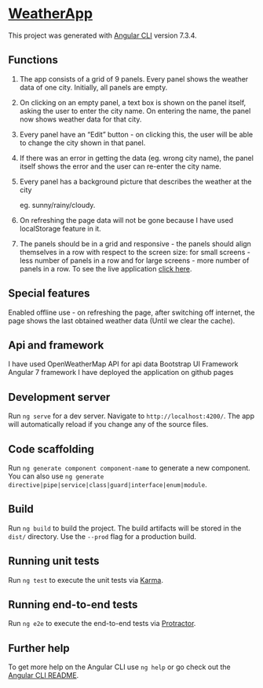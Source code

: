 # [WeatherApp](https://shivam2k16.github.io/WeatherApp/)

This project was generated with [Angular CLI](https://github.com/angular/angular-cli) version 7.3.4.

## Functions

1. The app consists of a grid of 9 panels. Every panel shows the weather data of one city. Initially, all panels are empty.

2. On clicking on an empty panel, a text box is shown on the panel itself, asking the user to enter the city name. On entering the name, the panel now shows weather data for that city.

3. Every panel have an “Edit” button - on clicking this, the user will be able to change the city shown in that panel.

4. If there was an error in getting the data (eg. wrong city name), the panel itself shows the error and the user can re-enter the city name.

5. Every panel has a background picture that describes the weather at the city

    eg. sunny/rainy/cloudy.

6. On refreshing the page data will not be gone because I have used localStorage feature in it.

7. The panels should be in a grid and responsive - the panels should align themselves in a row with respect to the screen size: for small screens - less number of panels in a row and for large screens - more number of panels in a row. To see the live application [click here](https://shivam2k16.github.io/WeatherApp/).

## Special features

Enabled offline use - on refreshing the page, after switching off internet, the page shows the last obtained weather data (Until we clear the cache). 

## Api and framework

I have used OpenWeatherMap API for api data 
Bootstrap UI Framework 
Angular 7 framework 
I have deployed the application on github pages

## Development server

Run `ng serve` for a dev server. Navigate to `http://localhost:4200/`. The app will automatically reload if you change any of the source files.

## Code scaffolding

Run `ng generate component component-name` to generate a new component. You can also use `ng generate directive|pipe|service|class|guard|interface|enum|module`.

## Build

Run `ng build` to build the project. The build artifacts will be stored in the `dist/` directory. Use the `--prod` flag for a production build.

## Running unit tests

Run `ng test` to execute the unit tests via [Karma](https://karma-runner.github.io).

## Running end-to-end tests

Run `ng e2e` to execute the end-to-end tests via [Protractor](http://www.protractortest.org/).

## Further help

To get more help on the Angular CLI use `ng help` or go check out the [Angular CLI README](https://github.com/angular/angular-cli/blob/master/README.md).
